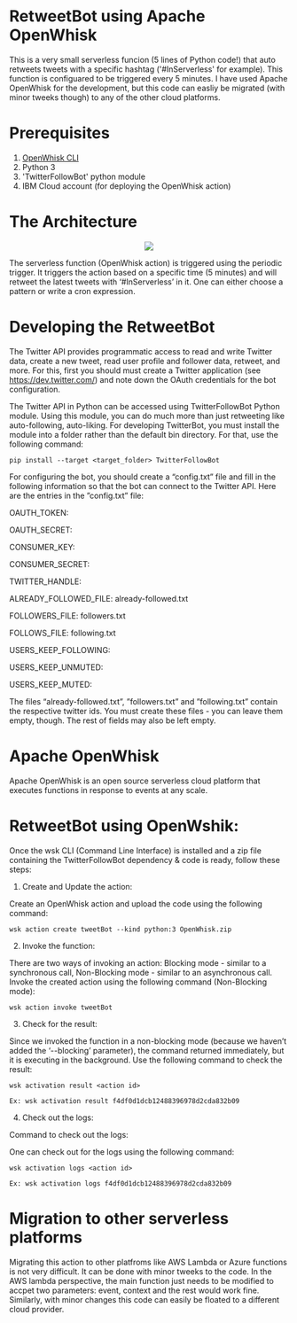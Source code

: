 # RetweetBot using Apache OpenWhisk

This is a very small serverless funcion (5 lines of Python code!) that auto retweets tweets with a specific hashtag ('#InServerless' for example). This function is configuared to be triggered every 5 minutes. I have used Apache OpenWhisk for the development, but this code can easliy be migrated (with minor tweeks though) to any of the other cloud platforms.

# Prerequisites

1. <a href = "https://console.bluemix.net/openwhisk/cli">OpenWhisk CLI</a>
2. Python 3
3. 'TwitterFollowBot' python module
4. IBM Cloud account (for deploying the OpenWhisk action)

# The Architecture

<p align = "center"> <img src = "https://user-images.githubusercontent.com/23396903/32169674-86ecb944-bd97-11e7-9a01-5399fafb3181.png"> </img> </p>

The serverless function (OpenWhisk action) is triggered using the periodic trigger. It triggers the action based on a specific time (5 minutes) and will retweet the latest tweets with ‘#InServerless’ in it. One can either choose a pattern or write a cron expression.   
 
# Developing the RetweetBot 

The Twitter API provides programmatic access to read and write Twitter data, create a new tweet, read user profile and follower data, retweet, and more. For this, first you should must create a Twitter application (see https://dev.twitter.com/) and note down the OAuth credentials for the bot configuration.

The Twitter API in Python can be accessed using TwitterFollowBot Python module. Using this module, you can do much more than just retweeting like auto-following, auto-liking. For developing TwitterBot, you must install the module into a folder rather than the default bin directory. For that, use the following command:

```pip install --target <target_folder> TwitterFollowBot```

For configuring the bot, you should create a “config.txt” file and fill in the following information so that the bot can connect to the Twitter API. Here are the entries in the ”config.txt” file:

OAUTH_TOKEN:

OAUTH_SECRET:	            

CONSUMER_KEY:             

CONSUMER_SECRET:

TWITTER_HANDLE: <your twitter handle>

ALREADY_FOLLOWED_FILE: already-followed.txt

FOLLOWERS_FILE: followers.txt

FOLLOWS_FILE: following.txt

USERS_KEEP_FOLLOWING:

USERS_KEEP_UNMUTED:

USERS_KEEP_MUTED:

The files “already-followed.txt”, ”followers.txt” and ”following.txt” contain the respective twitter ids. You must create these files - you can leave them empty, though. The rest of fields may also be left empty. 

# Apache OpenWhisk

Apache OpenWhisk is an open source serverless cloud platform that executes functions in response to events at any scale. 

# RetweetBot using OpenWshik:

Once the wsk CLI (Command Line Interface) is installed and a zip file containing the TwitterFollowBot dependency & code is ready, follow these steps:

1. Create and Update the action:

Create an OpenWhisk action and upload the code using the following command:

```wsk action create tweetBot --kind python:3 OpenWhisk.zip```

2. Invoke the function:

There are two ways of invoking an action: Blocking mode - similar to a synchronous call, Non-Blocking mode - similar to an asynchronous call. Invoke the created action using the following command (Non-Blocking mode):
 
 ```wsk action invoke tweetBot```
 
3. Check for the result:
 
Since we invoked the function in a non-blocking mode (because we haven’t added the ‘--blocking’ parameter), the command returned immediately, but it is executing in the background. Use the following command to check the result:
 
```wsk activation result <action id>```

```Ex: wsk activation result f4df0d1dcb12488396978d2cda832b09```

4. Check out the logs:

Command to check out the logs:

One can check out for the logs using the following command:

```wsk activation logs <action id>```

```Ex: wsk activation logs f4df0d1dcb12488396978d2cda832b09```

# Migration to other serverless platforms

Migrating this action to other platfroms like AWS Lambda or Azure functions is not very difficult. It can be done with minor tweeks to the code. In the AWS lambda perspective, the main function just needs to be modified to accpet two parameters: event, context and the rest would work fine. Similarly, with minor changes this code can easily be floated to a different cloud provider.



